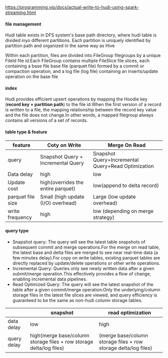 <https://programming.vip/docs/actual-write-to-hudi-using-spark-streaming.html>
#### file management

Hudi table exists in DFS system's base path directory, where hudi table is divided inyo different partitions. Each partition is uniquely identified by partition path and organized in the same way as Hive

Within each partition, files are divided into FileGroup filegroups by a unique FileId file id.Each FileGroup contains multiple FileSlice file slices, each containing a base file base file (parquet file) formed by a commit or compaction operation, and a log file (log file) containing an inserts/update operation on the base file

#### index

Hudi provides efficient upsert operations by mapping the Hoodie key (**record key + partition path**) to the file id.When the first version of a record is written to a file, the mapping relationship between the record key value and the file does not change.In other words, a mapped filegroup always contains all versions of a set of records.

#### table type & feature 

|feature | Coty on Write| Merge On Read|
|----|------|------|
|query| Snapshot Query + Incremental Query|Snapshot Query+Incremental Query+Read Optimization|
|Data delay| high| low|
|Update cost| high(overrides the entire parquet)| low(append to delta record)|
|parquet file size| Small (high update (I/O) overhead)| Large (low update overhead)|
|write frequency| high| low (depending on merge strategy)|

#### query type

- Snapshot query: The query will see the latest table snapshots of subsequent commit and merge operations.For the merge on read table, the latest base and delta files are merged to see near real-time data (a few minutes delay).For copy on write tables, existing parquet tables are directly replaced by update/delete operations or other write operations.
-  Incremental Query: Queries only see newly written data after a given submit/merge operation.This effectively provides a flow of change, enabling incremental data pipelines.
- Read Optimized Query: The query will see the latest snapshot of the table after a given commit/merge operation.Only the underlying/column storage files in the latest file slices are viewed, and query efficiency is guaranteed to be the same as non-hudi column storage tables.

| | snapshot| read optimization|
|--|----|----|
|data delay| low| high|
|query delay| high(merge base/column storage files + row storage delta/log files)|(merge base/column storage files + row storage delta/log files)|

